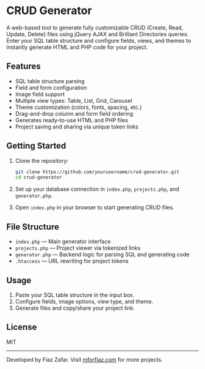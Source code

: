 # CRUD Generator

A web-based tool to generate fully customizable CRUD (Create, Read, Update, Delete) files using jQuery AJAX and Brilliant Directories queries. Enter your SQL table structure and configure fields, views, and themes to instantly generate HTML and PHP code for your project.

## Features

- SQL table structure parsing
- Field and form configuration
- Image field support
- Multiple view types: Table, List, Grid, Carousel
- Theme customization (colors, fonts, spacing, etc.)
- Drag-and-drop column and form field ordering
- Generates ready-to-use HTML and PHP files
- Project saving and sharing via unique token links

## Getting Started

1. Clone the repository:
    ```sh
    git clone https://github.com/yourusername/crud-generator.git
    cd crud-generator
    ```

2. Set up your database connection in `index.php`, `projects.php`, and `generator.php`.

3. Open `index.php` in your browser to start generating CRUD files.

## File Structure

- `index.php` — Main generator interface
- `projects.php` — Project viewer via tokenized links
- `generator.php` — Backend logic for parsing SQL and generating code
- `.htaccess` — URL rewriting for project tokens

## Usage

1. Paste your SQL table structure in the input box.
2. Configure fields, image options, view type, and theme.
3. Generate files and copy/share your project link.

## License

MIT

---

Developed by Fiaz Zafar. Visit [mforfiaz.com](https://mforfiaz.com/) for more projects.
